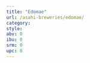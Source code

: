 ```yaml
---
title: "Edomae"
url: /asahi-breweries/edomae/
category: 
style: 
abv: 0
ibu: 0
srm: 0
upc: 0
---
```


